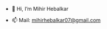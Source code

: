 - 👋 Hi, I’m Mihir Hebalkar

- 📫 Mail: mihirhebalkar07@gmail.com

<!---
mihirhebalkar/mihirhebalkar is a ✨ special ✨ repository because its `README.md` (this file) appears on your GitHub profile.
You can click the Preview link to take a look at your changes.
--->
